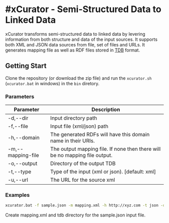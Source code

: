 #xCurator - Semi-Structured Data to Linked Data
========
xCurator transforms semi-structured data to linked data by levering information from both structure and data of the input sources. It supports both XML and JSON data sources from file, set of files and URLs. It generates mapping file as well as RDF files stored in [TDB](http://jena.apache.org/documentation/tdb/) format. 


## Getting Start
 Clone the repository (or download the zip file) and run the ```xcurator.sh``` (```xcurator.bat``` in windows) in the ```bin``` diretory.  


### Parameters


| Parameter         | Description                                                               |
|-------------------|---------------------------------------------------------------------------|
| -d,--dir          | Input directory path                                                      |
| -f,--file         | Input file (xml/json) path                                                |
| -h,--domain       | The generated RDFs will have this domain name in their URIs.              |
| -m,--mapping-file | The output mapping file. If none then there will be no mapping file output. |
| -o,--output       | Directory of the output TDB                                               |
| -t,--type         | Type of the input (xml or json). [default: xml]                           |
| -u,--url          | The URL for the source xml                                                |

### Examples
```bash
xcurator.bat -f sample.json -m mapping.xml -h http://xyz.com -t json -o tdb
```
Create mapping.xml and tdb directory for the sample.json input file. 


